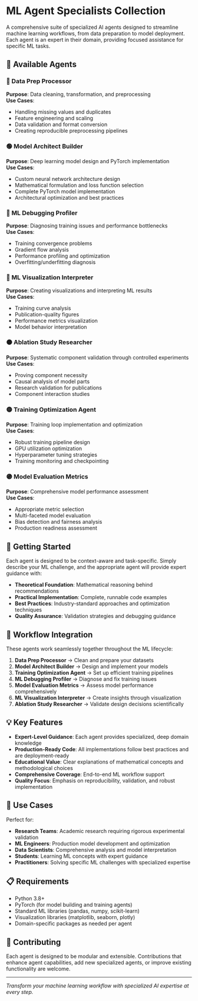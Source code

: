 # ML Agent Specialists Collection

A comprehensive suite of specialized AI agents designed to streamline machine learning workflows, from data preparation to model deployment. Each agent is an expert in their domain, providing focused assistance for specific ML tasks.

## 🤖 Available Agents

### 🔵 Data Prep Processor
**Purpose**: Data cleaning, transformation, and preprocessing  
**Use Cases**: 
- Handling missing values and duplicates
- Feature engineering and scaling
- Data validation and format conversion
- Creating reproducible preprocessing pipelines

### 🟢 Model Architect Builder
**Purpose**: Deep learning model design and PyTorch implementation  
**Use Cases**:
- Custom neural network architecture design
- Mathematical formulation and loss function selection
- Complete PyTorch model implementation
- Architectural optimization and best practices

### 🔵 ML Debugging Profiler
**Purpose**: Diagnosing training issues and performance bottlenecks  
**Use Cases**:
- Training convergence problems
- Gradient flow analysis
- Performance profiling and optimization
- Overfitting/underfitting diagnosis

### 🩷 ML Visualization Interpreter
**Purpose**: Creating visualizations and interpreting ML results  
**Use Cases**:
- Training curve analysis
- Publication-quality figures
- Performance metrics visualization
- Model behavior interpretation

### 🟠 Ablation Study Researcher
**Purpose**: Systematic component validation through controlled experiments  
**Use Cases**:
- Proving component necessity
- Causal analysis of model parts
- Research validation for publications
- Component interaction studies

### 🟡 Training Optimization Agent
**Purpose**: Training loop implementation and optimization  
**Use Cases**:
- Robust training pipeline design
- GPU utilization optimization
- Hyperparameter tuning strategies
- Training monitoring and checkpointing

### 🟣 Model Evaluation Metrics
**Purpose**: Comprehensive model performance assessment  
**Use Cases**:
- Appropriate metric selection
- Multi-faceted model evaluation
- Bias detection and fairness analysis
- Production readiness assessment

## 🚀 Getting Started

Each agent is designed to be context-aware and task-specific. Simply describe your ML challenge, and the appropriate agent will provide expert guidance with:

- **Theoretical Foundation**: Mathematical reasoning behind recommendations
- **Practical Implementation**: Complete, runnable code examples
- **Best Practices**: Industry-standard approaches and optimization techniques
- **Quality Assurance**: Validation strategies and debugging guidance

## 🔄 Workflow Integration

These agents work seamlessly together throughout the ML lifecycle:

1. **Data Prep Processor** → Clean and prepare your datasets
2. **Model Architect Builder** → Design and implement your models
3. **Training Optimization Agent** → Set up efficient training pipelines
4. **ML Debugging Profiler** → Diagnose and fix training issues
5. **Model Evaluation Metrics** → Assess model performance comprehensively
6. **ML Visualization Interpreter** → Create insights through visualization
7. **Ablation Study Researcher** → Validate design decisions scientifically

## 💡 Key Features

- **Expert-Level Guidance**: Each agent provides specialized, deep domain knowledge
- **Production-Ready Code**: All implementations follow best practices and are deployment-ready
- **Educational Value**: Clear explanations of mathematical concepts and methodological choices
- **Comprehensive Coverage**: End-to-end ML workflow support
- **Quality Focus**: Emphasis on reproducibility, validation, and robust implementation

## 🎯 Use Cases

Perfect for:
- **Research Teams**: Academic research requiring rigorous experimental validation
- **ML Engineers**: Production model development and optimization
- **Data Scientists**: Comprehensive analysis and model interpretation
- **Students**: Learning ML concepts with expert guidance
- **Practitioners**: Solving specific ML challenges with specialized expertise

## 📋 Requirements

- Python 3.8+
- PyTorch (for model building and training agents)
- Standard ML libraries (pandas, numpy, scikit-learn)
- Visualization libraries (matplotlib, seaborn, plotly)
- Domain-specific packages as needed per agent

## 🤝 Contributing

Each agent is designed to be modular and extensible. Contributions that enhance agent capabilities, add new specialized agents, or improve existing functionality are welcome.

---

*Transform your machine learning workflow with specialized AI expertise at every step.*
